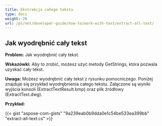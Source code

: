 ```yaml
---
title: Ekstrakcja całego tekstu
type: docs
weight: 20
url: /pl/net/developer-guide/how-to/work-with-text/extract-all-text/
---
```



## **Jak wyodrębnić cały tekst**

**Problem:** Jak wyodrębnić cały tekst.

**Wskazówki:** Aby to zrobić, możesz użyć metody GetStrings, która pozwala uzyskać cały tekst.

**Uwaga:** Możesz wyodrębnić cały tekst z rysunku pomocniczego.
Poniżej znajduje się przykład wyodrębnienia całego tekstu.
Załączone są wyniki wyjścia konsoli (ExtractTextResult.bmp) oraz plik źródłowy (ExtractText.dwg).

**Przykład:**

{{< gist "aspose-com-gists" "9a239eab0b9dda0e1c54be533ea399bb" "extract-all-text.cs" >}}
